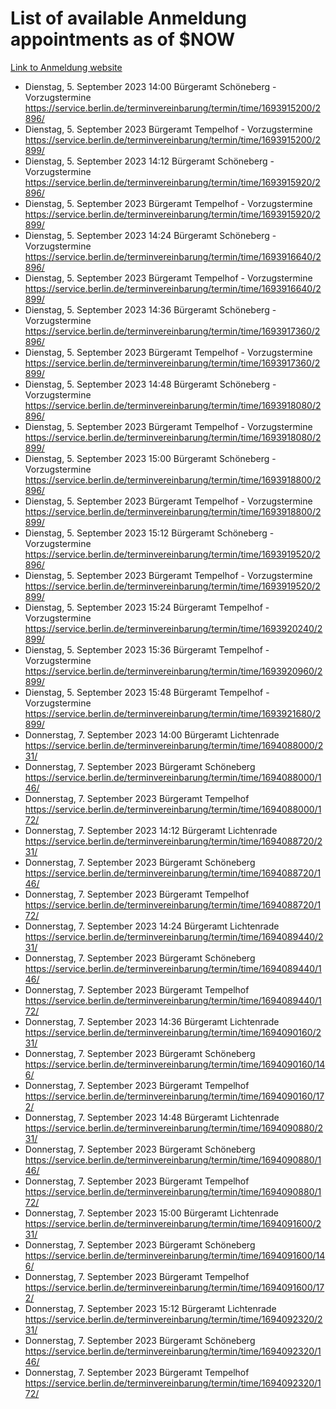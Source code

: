 # List of available Anmeldung appointments as of $NOW
[Link to Anmeldung website](https://service.berlin.de/terminvereinbarung/termin/tag.php?termin=1&anliegen[]=120686&dienstleisterlist=122210,122217,327316,122219,327312,122227,327314,122231,327346,122243,327348,122254,122252,329742,122260,329745,122262,329748,122271,327278,122273,327274,122277,327276,330436,122280,327294,122282,327290,122284,327292,122291,327270,122285,327266,122286,327264,122296,327268,150230,329760,122297,327286,122294,327284,122312,329763,122314,329775,122304,327330,122311,327334,122309,327332,317869,122281,327352,122279,329772,122283,122276,327324,122274,327326,122267,329766,122246,327318,122251,327320,122257,327322,122208,327298,122226,327300&herkunft=http%3A%2F%2Fservice.berlin.de%2Fdienstleistung%2F120686%2F)
- Dienstag, 5. September 2023 14:00 Bürgeramt Schöneberg - Vorzugstermine https://service.berlin.de/terminvereinbarung/termin/time/1693915200/2896/
- Dienstag, 5. September 2023  Bürgeramt Tempelhof - Vorzugstermine https://service.berlin.de/terminvereinbarung/termin/time/1693915200/2899/
- Dienstag, 5. September 2023 14:12 Bürgeramt Schöneberg - Vorzugstermine https://service.berlin.de/terminvereinbarung/termin/time/1693915920/2896/
- Dienstag, 5. September 2023  Bürgeramt Tempelhof - Vorzugstermine https://service.berlin.de/terminvereinbarung/termin/time/1693915920/2899/
- Dienstag, 5. September 2023 14:24 Bürgeramt Schöneberg - Vorzugstermine https://service.berlin.de/terminvereinbarung/termin/time/1693916640/2896/
- Dienstag, 5. September 2023  Bürgeramt Tempelhof - Vorzugstermine https://service.berlin.de/terminvereinbarung/termin/time/1693916640/2899/
- Dienstag, 5. September 2023 14:36 Bürgeramt Schöneberg - Vorzugstermine https://service.berlin.de/terminvereinbarung/termin/time/1693917360/2896/
- Dienstag, 5. September 2023  Bürgeramt Tempelhof - Vorzugstermine https://service.berlin.de/terminvereinbarung/termin/time/1693917360/2899/
- Dienstag, 5. September 2023 14:48 Bürgeramt Schöneberg - Vorzugstermine https://service.berlin.de/terminvereinbarung/termin/time/1693918080/2896/
- Dienstag, 5. September 2023  Bürgeramt Tempelhof - Vorzugstermine https://service.berlin.de/terminvereinbarung/termin/time/1693918080/2899/
- Dienstag, 5. September 2023 15:00 Bürgeramt Schöneberg - Vorzugstermine https://service.berlin.de/terminvereinbarung/termin/time/1693918800/2896/
- Dienstag, 5. September 2023  Bürgeramt Tempelhof - Vorzugstermine https://service.berlin.de/terminvereinbarung/termin/time/1693918800/2899/
- Dienstag, 5. September 2023 15:12 Bürgeramt Schöneberg - Vorzugstermine https://service.berlin.de/terminvereinbarung/termin/time/1693919520/2896/
- Dienstag, 5. September 2023  Bürgeramt Tempelhof - Vorzugstermine https://service.berlin.de/terminvereinbarung/termin/time/1693919520/2899/
- Dienstag, 5. September 2023 15:24 Bürgeramt Tempelhof - Vorzugstermine https://service.berlin.de/terminvereinbarung/termin/time/1693920240/2899/
- Dienstag, 5. September 2023 15:36 Bürgeramt Tempelhof - Vorzugstermine https://service.berlin.de/terminvereinbarung/termin/time/1693920960/2899/
- Dienstag, 5. September 2023 15:48 Bürgeramt Tempelhof - Vorzugstermine https://service.berlin.de/terminvereinbarung/termin/time/1693921680/2899/
- Donnerstag, 7. September 2023 14:00 Bürgeramt Lichtenrade https://service.berlin.de/terminvereinbarung/termin/time/1694088000/231/
- Donnerstag, 7. September 2023  Bürgeramt Schöneberg https://service.berlin.de/terminvereinbarung/termin/time/1694088000/146/
- Donnerstag, 7. September 2023  Bürgeramt Tempelhof https://service.berlin.de/terminvereinbarung/termin/time/1694088000/172/
- Donnerstag, 7. September 2023 14:12 Bürgeramt Lichtenrade https://service.berlin.de/terminvereinbarung/termin/time/1694088720/231/
- Donnerstag, 7. September 2023  Bürgeramt Schöneberg https://service.berlin.de/terminvereinbarung/termin/time/1694088720/146/
- Donnerstag, 7. September 2023  Bürgeramt Tempelhof https://service.berlin.de/terminvereinbarung/termin/time/1694088720/172/
- Donnerstag, 7. September 2023 14:24 Bürgeramt Lichtenrade https://service.berlin.de/terminvereinbarung/termin/time/1694089440/231/
- Donnerstag, 7. September 2023  Bürgeramt Schöneberg https://service.berlin.de/terminvereinbarung/termin/time/1694089440/146/
- Donnerstag, 7. September 2023  Bürgeramt Tempelhof https://service.berlin.de/terminvereinbarung/termin/time/1694089440/172/
- Donnerstag, 7. September 2023 14:36 Bürgeramt Lichtenrade https://service.berlin.de/terminvereinbarung/termin/time/1694090160/231/
- Donnerstag, 7. September 2023  Bürgeramt Schöneberg https://service.berlin.de/terminvereinbarung/termin/time/1694090160/146/
- Donnerstag, 7. September 2023  Bürgeramt Tempelhof https://service.berlin.de/terminvereinbarung/termin/time/1694090160/172/
- Donnerstag, 7. September 2023 14:48 Bürgeramt Lichtenrade https://service.berlin.de/terminvereinbarung/termin/time/1694090880/231/
- Donnerstag, 7. September 2023  Bürgeramt Schöneberg https://service.berlin.de/terminvereinbarung/termin/time/1694090880/146/
- Donnerstag, 7. September 2023  Bürgeramt Tempelhof https://service.berlin.de/terminvereinbarung/termin/time/1694090880/172/
- Donnerstag, 7. September 2023 15:00 Bürgeramt Lichtenrade https://service.berlin.de/terminvereinbarung/termin/time/1694091600/231/
- Donnerstag, 7. September 2023  Bürgeramt Schöneberg https://service.berlin.de/terminvereinbarung/termin/time/1694091600/146/
- Donnerstag, 7. September 2023  Bürgeramt Tempelhof https://service.berlin.de/terminvereinbarung/termin/time/1694091600/172/
- Donnerstag, 7. September 2023 15:12 Bürgeramt Lichtenrade https://service.berlin.de/terminvereinbarung/termin/time/1694092320/231/
- Donnerstag, 7. September 2023  Bürgeramt Schöneberg https://service.berlin.de/terminvereinbarung/termin/time/1694092320/146/
- Donnerstag, 7. September 2023  Bürgeramt Tempelhof https://service.berlin.de/terminvereinbarung/termin/time/1694092320/172/
